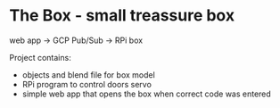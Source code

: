 # The Box - small treassure box

web app -> GCP Pub/Sub -> RPi box

Project contains:
- objects and blend file for box model
- RPi program to control doors servo
- simple web app that opens the box when correct code was entered
